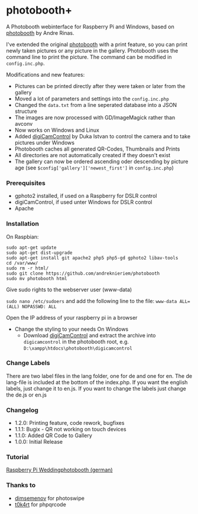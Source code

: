 # photobooth+
A Photobooth webinterface for Raspberry Pi and Windows, based on [photobooth](https://github.com/andreknieriem/photobooth) by Andre Rinas.

I've extended the original [photobooth](https://github.com/andreknieriem/photobooth) with a print feature, so you can print newly taken pictures or any picture in the gallery. Photobooth uses the command line to print the picture. The command can be modified in ```config.inc.php```.

Modifications and new features:
- Pictures can be printed directly after they were taken or later from the gallery
- Moved a lot of parameters and settings into the ```config.inc.php```
- Changed the ```data.txt``` from a line seperated database into a JSON structure
- The images are now processed with GD/ImageMagick rather than avconv
- Now works on Windows and Linux
- Added [digiCamControl](http://digicamcontrol.com/) by Duka Istvan to control the camera and to take pictures under Windows
- Photobooth caches all generated QR-Codes, Thumbnails and Prints
- All directories are not automatically created if they doesn't exist
- The gallery can now be ordered ascending oder descending by picture age (see ```$config['gallery']['newest_first']``` in ```config.inc.php```)

### Prerequisites
- gphoto2 installed, if used on a Raspberry for DSLR control
- digiCamControl, if used unter Windows for DSLR control
- Apache

### Installation
On Raspbian:
```
sudo apt-get update
sudo apt-get dist-upgrade
sudo apt-get install git apache2 php5 php5-gd gphoto2 libav-tools
cd /var/www/
sudo rm -r html/
sudo git clone https://github.com/andreknieriem/photobooth
sudo mv photobooth html
```
Give sudo rights to the webserver user (www-data)

```sudo nano /etc/sudoers```
and add the following line to the file:
```www-data ALL=(ALL) NOPASSWD: ALL```

Open the IP address of your raspberry pi in a browser

- Change the styling to your needs
On Windows
    - Download [digiCamControl](http://digicamcontrol.com/) and extract the archive into ```digicamcontrol``` in the photobooth root, e.g. ```D:\xampp\htdocs\photobooth\digicamcontrol```

### Change Labels
There are two label files in the lang folder, one for de and one for en. The de lang-file is included at the bottom of the index.php.
If you want the english labels, just change it to en.js.
If you want to change the labels just change the de.js or en.js

### Changelog
- 1.2.0: Printing feature, code rework, bugfixes
- 1.1.1: Bugix - QR not working on touch devices
- 1.1.0: Added QR Code to Gallery
- 1.0.0: Initial Release

### Tutorial
[Raspberry Pi Weddingphotobooth (german)](https://www.andrerinas.de/tutorials/raspberry-pi-einen-dslr-weddingphotobooth-erstellen.html)

### Thanks to
- [dimsemenov](https://github.com/dimsemenov/photoswipe) for photoswipe
- [t0k4rt](https://github.com/t0k4rt/phpqrcode) for phpqrcode
